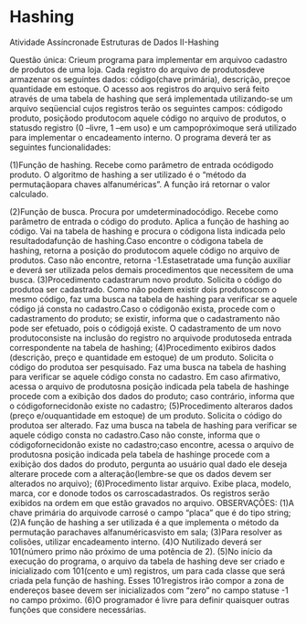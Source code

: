 # Hashing

Atividade Assíncronade Estruturas de Dados II-Hashing

Questão única: Crieum programa para implementar em arquivoo cadastro de produtos de uma loja. Cada registro do  arquivo  de produtosdeve  armazenar  os  seguintes  dados: código(chave  primária), descrição, preçoe quantidade  em  estoque. O  acesso  aos  registros  do  arquivo  será  feito  através de  uma  tabela  de  hashing que  será implementada  utilizando-se  um  arquivo  seqüencial  cujos  registros  terão  os  seguintes campos: códigodo produto, posiçãodo produtocom aquele código no arquivo de produtos, o statusdo registro (0 –livre, 1 –em uso) e  um campopróximoque será utilizado para implementar o encadeamento interno. O programa deverá ter as seguintes funcionalidades:

(1)Função de hashing. Recebe como parâmetro de entrada ocódigodo produto. O algoritmo de hashing a ser utilizado  é  o  “método  da permutaçãopara  chaves  alfanuméricas”.  A  função  irá  retornar  o  valor calculado.

(2)Função de busca. Procura por umdeterminadocódigo. Recebe como parâmetro de entrada o código do produto.    Aplica  a  função  de  hashing ao  código.  Vai  na  tabela  de  hashing  e  procura o  códigona  lista indicada  pelo  resultadodafunção  de  hashing.Caso  encontre o  códigona  tabela  de  hashing,  retorna  a posição do produtocom aquele código no arquivo de produtos. Caso não encontre, retorna -1.Estasetratade  uma  função  auxiliar  e  deverá  ser  utilizada  pelos  demais  procedimentos  que  necessitem  de  uma busca.
(3)Procedimento  cadastrarum  novo produto.  Solicita o  código  do  produtoa  ser  cadastrado. Como  não podem existir dois produtoscom o mesmo código, faz uma busca na tabela de hashing para verificar se aquele código já consta no cadastro.Caso o códigonão exista, procede com o cadastramento do produto; se existir, informa que o cadastramento não pode ser efetuado, pois o códigojá existe. O cadastramento de um novo produtoconsiste na inclusão do registro no arquivode produtoseda entrada correspondente na tabela de hashing;
(4)Procedimento  exibiros  dados  (descrição,  preço  e  quantidade  em  estoque)  de  um produto.  Solicita o código  do  produtoa  ser  pesquisado. Faz  uma  busca  na  tabela  de  hashing para  verificar  se  aquele  código consta  no  cadastro.  Em  caso  afirmativo, acessa  o  arquivo de produtosna  posição  indicada pela  tabela  de hashinge  procede  com  a  exibição dos  dados  do produto; caso  contrário, informa  que o  códigofornecidonão existe no cadastro;
(5)Procedimento alteraros dados (preço e/ouquantidade  em estoque) de  um produto. Solicita o código do produtoa  ser alterado. Faz  uma  busca  na  tabela  de  hashing para  verificar  se  aquele  código consta  no cadastro.Caso não conste, informa que o códigofornecidonão existe no cadastro;caso encontre, acessa o arquivo de produtosna  posição  indicada pela  tabela  de hashinge  procede  com  a  exibição dos  dados  do produto,  pergunta ao  usuário  qual  dado  ele  deseja  alterare  procede  com  a  alteração(lembre-se  que  os dados devem ser alterados no arquivo);
(6)Procedimento listar  arquivo. Exibe placa, modelo, marca, cor e donode todos os carroscadastrados. Os registros serão exibidos na ordem em que estão gravados no arquivo.
OBSERVAÇÕES:
(1)A chave primária do arquivode carrosé o campo “placa” que é do tipo string;
(2)A  função  de  hashing  a  ser  utilizada  é  a  que  implementa  o método  da permutação  parachaves alfanuméricasvisto em sala;
(3)Para resolver as colisões, utilizar encadeamento interno. 
(4)O Nutilizado deverá ser 101(número primo não próximo de uma potência de 2).
(5)No início da execução do programa, o arquivo da tabela de hashing deve ser criado e inicializado com 101(cento e um) registros, um para cada classe que será criada pela função de hashing. Esses 101registros irão compor a zona  de endereços  basee devem ser inicializados com “zero” no campo statuse -1 no campo próximo.
(6)O programador é livre para definir quaisquer outras funções que considere necessárias.
